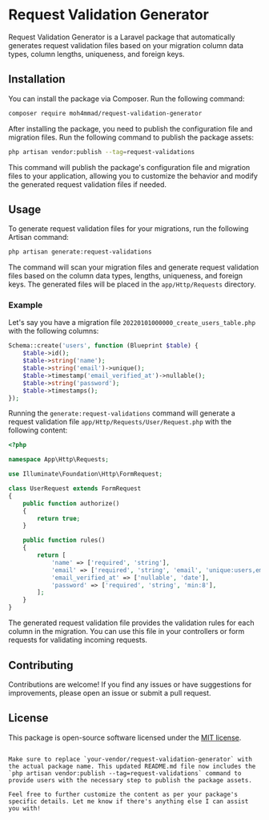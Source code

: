 # Request Validation Generator

Request Validation Generator is a Laravel package that automatically generates request validation files based on your migration column data types, column lengths, uniqueness, and foreign keys.

## Installation

You can install the package via Composer. Run the following command:

```bash
composer require moh4mmad/request-validation-generator
```

After installing the package, you need to publish the configuration file and migration files. Run the following command to publish the package assets:

```bash
php artisan vendor:publish --tag=request-validations
```

This command will publish the package's configuration file and migration files to your application, allowing you to customize the behavior and modify the generated request validation files if needed.

## Usage

To generate request validation files for your migrations, run the following Artisan command:

```bash
php artisan generate:request-validations
```

The command will scan your migration files and generate request validation files based on the column data types, lengths, uniqueness, and foreign keys. The generated files will be placed in the `app/Http/Requests` directory.

### Example

Let's say you have a migration file `20220101000000_create_users_table.php` with the following columns:

```php
Schema::create('users', function (Blueprint $table) {
    $table->id();
    $table->string('name');
    $table->string('email')->unique();
    $table->timestamp('email_verified_at')->nullable();
    $table->string('password');
    $table->timestamps();
});
```

Running the `generate:request-validations` command will generate a request validation file `app/Http/Requests/User/Request.php` with the following content:

```php
<?php

namespace App\Http\Requests;

use Illuminate\Foundation\Http\FormRequest;

class UserRequest extends FormRequest
{
    public function authorize()
    {
        return true;
    }

    public function rules()
    {
        return [
            'name' => ['required', 'string'],
            'email' => ['required', 'string', 'email', 'unique:users,email'],
            'email_verified_at' => ['nullable', 'date'],
            'password' => ['required', 'string', 'min:8'],
        ];
    }
}
```

The generated request validation file provides the validation rules for each column in the migration. You can use this file in your controllers or form requests for validating incoming requests.

## Contributing

Contributions are welcome! If you find any issues or have suggestions for improvements, please open an issue or submit a pull request.

## License

This package is open-source software licensed under the [MIT license](https://opensource.org/licenses/MIT).

```

Make sure to replace `your-vendor/request-validation-generator` with the actual package name. This updated README.md file now includes the `php artisan vendor:publish --tag=request-validations` command to provide users with the necessary step to publish the package assets.

Feel free to further customize the content as per your package's specific details. Let me know if there's anything else I can assist you with!
```
